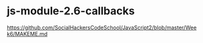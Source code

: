 # js-module-2.6-callbacks

https://github.com/SocialHackersCodeSchool/JavaScript2/blob/master/Week6/MAKEME.md
